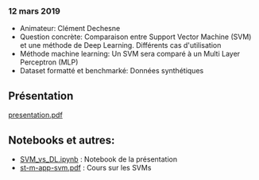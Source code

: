 ### 12 mars 2019
- Animateur: Clément Dechesne
- Question concrète: Comparaison entre Support Vector Machine (SVM) et une méthode de Deep Learning. Différents cas d'utilisation
- Méthode machine learning: Un SVM sera comparé à un Multi Layer Perceptron (MLP)
- Dataset formatté et benchmarké: Données synthétiques

## Présentation
[presentation.pdf](https://github.com/amlb/amlb.github.io/blob/master/2019-03-12_SVM/presentation.pdf)

## Notebooks et autres:
- [SVM_vs_DL.ipynb](https://github.com/amlb/amlb.github.io/blob/master/2019-03-12_SVM/SVM_vs_DL.ipynb) : Notebook de la présentation
- [st-m-app-svm.pdf](https://github.com/amlb/amlb.github.io/blob/master/2019-03-12_SVM/st-m-app-svm.pdf) : Cours sur les SVMs
